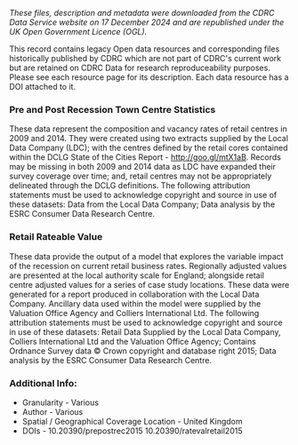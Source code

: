 _These files, description and metadata were downloaded from the CDRC Data Service website on 17 December 2024 and are republished under the UK Open Government Licence (OGL)._

This record contains legacy Open data resources and corresponding files historically published by CDRC which are not part of CDRC's current work but are retained on CDRC Data for research reproduceability purposes. Please see each resource page for its description. Each data resource has a DOI attached to it.

### Pre and Post Recession Town Centre Statistics
These data represent the composition and vacancy rates of retail centres in 2009 and 2014. They were created using two extracts supplied by the Local Data Company (LDC); with the centres defined by the retail cores contained within the DCLG State of the Cities Report - http://goo.gl/mtX1aB. Records may be missing in both 2009 and 2014 data as LDC have expanded their survey coverage over time; and, retail centres may not be appropriately delineated through the DCLG definitions. The following attribution statements must be used to acknowledge copyright and source in use of these datasets: Data from the Local Data Company; Data analysis by the ESRC Consumer Data Research Centre.

### Retail Rateable Value
These data provide the output of a model that explores the variable impact of the recession on current retail business rates. Regionally adjusted values are presented at the local authority scale for England; alongside retail centre adjusted values for a series of case study locations. These data were generated for a report produced in collaboration with the Local Data Company. Ancillary data used within the model were supplied by the Valuation Office Agency and Colliers International Ltd. The following attribution statements must be used to acknowledge copyright and
source in use of these datasets: Retail Data Supplied by the Local Data Company, Colliers International Ltd and the Valuation Office Agency; Contains Ordnance Survey data © Crown copyright and database right 2015; Data analysis by the ESRC Consumer Data Research Centre.

### Additional Info: 
*  Granularity - Various
* Author - Various
* Spatial / Geographical Coverage Location - United Kingdom
* DOIs - 10.20390/prepostrec2015 10.20390/ratevalretail2015


